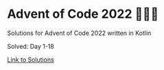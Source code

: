 # Advent of Code 2022 🎄🌟🎅
Solutions for Advent of Code 2022 written in Kotlin

Solved: Day 1-18

[Link to Solutions](https://github.com/patrick-elmquist/Advent-of-Code-2022/tree/main/src/main/kotlin)
